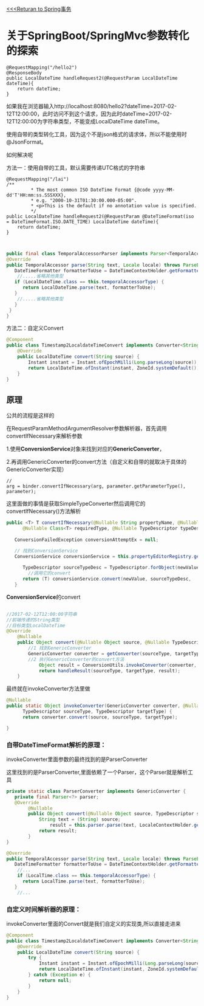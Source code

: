 [<<<Returan to Spring事务](SpringBoot&SpringMvc的全局参数转化.md)
# 关于SpringBoot/SpringMvc参数转化的探索

```
@RequestMapping("/hello2")
@ResponseBody
public LocalDateTime handleRequest2(@RequestParam LocalDateTime dateTime){
    return dateTime;
}
```

如果我在浏览器输入http://localhost:8080/hello2?dateTime=2017-02-12T12:00:00，此时访问不到这个请求，因为此时dateTime=2017-02-12T12:00:00为字符串类型，不能变成LocalDateTime dateTime。

使用自带的类型转化工具，因为这个不是json格式的请求体，所以不能使用时@JsonFormat。

如何解决呢

方法一：使用自带的工具，默认需要传递UTC格式的字符串

```
@RequestMapping("/lai")
/**
		 * The most common ISO DateTime Format {@code yyyy-MM-dd'T'HH:mm:ss.SSSXXX},
		 * e.g. "2000-10-31T01:30:00.000-05:00".
		 * <p>This is the default if no annotation value is specified.
		 */
public LocalDateTime handleRequest2(@RequestParam @DateTimeFormat(iso = DateTimeFormat.ISO.DATE_TIME) LocalDateTime dateTime){
    return dateTime;
}
```



```java


public final class TemporalAccessorParser implements Parser<TemporalAccessor> {
@Override
public TemporalAccessor parse(String text, Locale locale) throws ParseException {
   DateTimeFormatter formatterToUse = DateTimeContextHolder.getFormatter(this.formatter, locale);
	//.....省略其他类型
   if (LocalDateTime.class == this.temporalAccessorType) {
      return LocalDateTime.parse(text, formatterToUse);
   }
    //.....省略其他类型
   }
 }
}
```



方法二：自定义Convert

```java
@Component
public class Timestamp2LocaldateTimeConvert implements Converter<String, LocalDateTime> {
    @Override
    public LocalDateTime convert(String source) {
        Instant instant = Instant.ofEpochMilli(Long.parseLong(source));
        return LocalDateTime.ofInstant(instant, ZoneId.systemDefault());
    }
}
```

## 原理

公共的流程是这样的

在RequestParamMethodArgumentResolver参数解析器，首先调用convertIfNecessary来解析参数

1.使用**ConversionService**对象来找到对应的**GenericConverter**，

2.再调用GenericConverter的convert方法（自定义和自带的就取决于具体的GenericConverter实现）

```
//
arg = binder.convertIfNecessary(arg, parameter.getParameterType(), parameter);
```

这里面做的事情是获取SimpleTypeConverter然后调用它的convertIfNecessary()方法解析

```java
public <T> T convertIfNecessary(@Nullable String propertyName, @Nullable Object oldValue, @Nullable Object newValue,
      @Nullable Class<T> requiredType, @Nullable TypeDescriptor typeDescriptor) throws IllegalArgumentException {
	
   ConversionFailedException conversionAttemptEx = null;

   // 找到ConversionService
   ConversionService conversionService = this.propertyEditorRegistry.getConversionService();
  	
      TypeDescriptor sourceTypeDesc = TypeDescriptor.forObject(newValue);
     	//调用它的convert
      return (T) conversionService.convert(newValue, sourceTypeDesc, 
   }
```

**ConversionService**的convert

```java
      
//2017-02-12T12:00:00字符串
//前端传递的String类型
//目标类型LocalDateTime
@Override
	@Nullable
	public Object convert(@Nullable Object source, @Nullable TypeDescriptor sourceType, TypeDescriptor targetType) {
		//1 找到GenericConverter
		GenericConverter converter = getConverter(sourceType, targetType);
		//2 执行GenericConverter的convert方法
			Object result = ConversionUtils.invokeConverter(converter, source, sourceType, targetType);
			return handleResult(sourceType, targetType, result);
	}
```

最终就在invokeConverter方法里做

```java
@Nullable
public static Object invokeConverter(GenericConverter converter, @Nullable Object source,
      TypeDescriptor sourceType, TypeDescriptor targetType) {
      return converter.convert(source, sourceType, targetType);

}
```

### 自带DateTimeFormat解析的原理：

invokeConverter里面参数的最终找到的是ParserConverter

这里找到的是ParserConverter,里面依赖了一个Parser，这个Parser就是解析工具

```java
private static class ParserConverter implements GenericConverter {
   private final Parser<?> parser;
   @Override
		@Nullable
		public Object convert(@Nullable Object source, TypeDescriptor sourceType, TypeDescriptor targetType) {
			String text = (String) source;
				result = this.parser.parse(text, LocaleContextHolder.getLocale());
			return result;
		}
}

```

```java
@Override
public TemporalAccessor parse(String text, Locale locale) throws ParseException {
   DateTimeFormatter formatterToUse = DateTimeContextHolder.getFormatter(this.formatter, locale);
    //...
    if (LocalTime.class == this.temporalAccessorType) {
      return LocalTime.parse(text, formatterToUse);
   }
    //...
```

### 自定义时间解析器的原理：

invokeConverter里面的Convert就是我们自定义的实现类,所以直接走进来

```java
@Component
public class Timestamp2LocaldateTimeConvert implements Converter<String, LocalDateTime> {
    @Override
    public LocalDateTime convert(String source) {
        try {
            Instant instant = Instant.ofEpochMilli(Long.parseLong(source));
            return LocalDateTime.ofInstant(instant, ZoneId.systemDefault());
        } catch (Exception e) {
            return null;
        }
    }
}
```